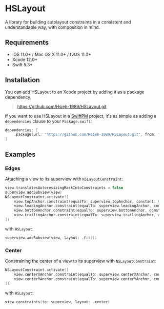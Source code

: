 # HSLayout

A library for building autolayout constraints in a consistent and understandable way, with composition in mind.

## Requirements

- iOS 11.0+ / Mac OS X 11.0+ / tvOS 11.0+
- Xcode 12.0+
- Swift 5.3+

## Installation

You can add HSLayout to an Xcode project by adding it as a package dependency.

> https://github.com/Hsieh-1989/HSLayout.git

If you want to use HSLayout in a [SwiftPM](https://swift.org/package-manager/) project, it's as simple as adding a `dependencies` clause to your `Package.swift`:

```swift
dependencies: [
    .package(url: "https://github.com/Hsieh-1989/HSLayout.git", from: "0.1.0")
]
```

## Examples

### Edges

Attaching a view to its superview with `NSLayoutConstraint`:

```swift
view.translatesAutoresizingMaskIntoConstraints = false
superview.addSubview(view)
NSLayoutConstraint.activate([
    view.topAnchor.constraint(equalTo: superview.topAnchor, constant: 0),
    view.leadingAnchor.constraint(equalTo: superview.leadingAnchor, constant: 0),
    view.bottomAnchor.constraint(equalTo: superview.bottomAnchor, constant: 0),
    view.trailingAnchor.constraint(equalTo: superview.trailingAnchor, constant: 0)
])
```

with `HSLayout`:

```swift
superview.addSubview(view, layout: .fit())
```

### Center

Constraining the center of a view to its superview with `NSLayoutConstraint`:

```swift
NSLayoutConstraint.activate([
    view.centerXAnchor.constraint(equalTo: superview.centerXAnchor, constant: 0)
    view.centerYAnchor.constraint(equalTo: superview.centerYAnchor, constant: 0)
])
```

with `HSLayout`:

```swift
view.constraints(to: superview, layout: .center)
```
